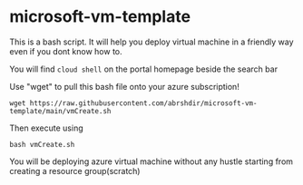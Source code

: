 # microsoft-vm-template
This is a bash script. It will help you deploy virtual machine in a friendly way even if you dont know how to.

You will find `cloud shell` on the portal homepage beside the search bar


Use "wget" to pull this bash file onto your azure subscription!

    wget https://raw.githubusercontent.com/abrshdir/microsoft-vm-template/main/vmCreate.sh

Then execute using 

    bash vmCreate.sh

You will be deploying azure virtual machine without any hustle starting from creating a resource group(scratch)
